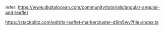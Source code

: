 refer: 
https://www.digitalocean.com/community/tutorials/angular-angular-and-leaflet

https://stackblitz.com/edit/ts-leaflet-markercluster-d6m5wv?file=index.ts